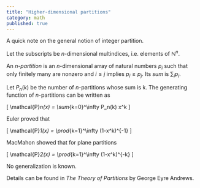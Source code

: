 ```yaml
---
title: "Higher-dimensional partitions"
category: math
published: true
---
```


A quick note on the general notion of integer partition.

Let the subscripts be $n$-dimensional multindices, i.e. elements of $\mathbb{N}^n$.

An *$n$-partition* is an $n$-dimensional array of natural numbers $p_i$ such that only finitely many are nonzero and $i \leq j$ implies $p_i \geq p_j$. Its *sum* is $\sum_i p_i$.

Let $P_n(k)$ be the number of $n$-partitions whose sum is k. The generating function of $n$-partitions can be written as

\[
\mathcal{P}_n(x) = \sum_{k=0}^\infty P_n(k) x^k
\]

Euler proved that

\[
\mathcal{P}_1(x) = \prod_{k=1}^\infty (1-x^k)^{-1}
\]

MacMahon showed that for plane partitions

\[
\mathcal{P}_2(x) = \prod_{k=1}^\infty (1-x^k)^{-k}
\]

No generalization is known.

Details can be found in *The Theory of Partitions* by George Eyre Andrews.
